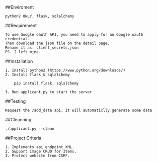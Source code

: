##Enviroment

	python2 ONLY, flask, sqlalchemy

##Requirement

	To use Google oauth API, you need to apply for an Google oauth credential.
	Then download the json file on the detail page.
	Rename it as: client_secrets.json
	PS. I left mine.

##Installation

	1. Install python2 (https://www.python.org/downloads/)
	2. Install flask & sqlalchemy

		pip install flask, sqlalchemy

	3. Run applicant.py to start the server

##Testing

	Request the /add_data api, it will automaticlly generate some data

##Cleanning

	./applicant.py --clean

##Project Criteria

	1. Implements api endpoint XML.
	2. Support image CRUD for Items.
	3. Protect website from CSRF.
